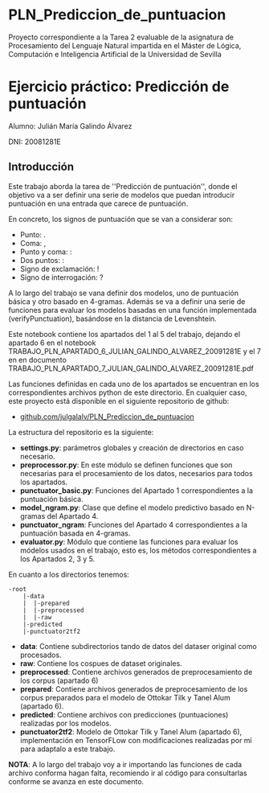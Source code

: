 # PLN_Prediccion_de_puntuacion

Proyecto correspondiente a la Tarea 2 evaluable de la asignatura de Procesamiento del Lenguaje Natural impartida en el Máster de Lógica, Computación e Inteligencia Artificial de la Universidad de Sevilla

# Ejercicio práctico: Predicción de puntuación

Alumno: Julián María Galindo Álvarez

DNI: 20081281E

## Introducción

Este trabajo aborda la tarea de ''Predicción de puntuación'', donde el objetivo va a ser definir una serie de modelos que puedan introducir puntuación en una entrada que carece de puntuación.

En concreto, los signos de puntuación que se van a considerar son:
 * Punto: .
 * Coma: ,
 * Punto y coma: :
 * Dos puntos: :
 * Signo de exclamación: !
 * Signo de interrogación: ?

A lo largo del trabajo se vana  definir dos modelos, uno de puntuación básica y otro basado en 4-gramas. Además se va a definir una serie de funciones para evaluar los modelos basadas en una función implementada (verifyPunctuation), basándose en la distancia de Levenshtein.

Este notebook contiene los apartados del 1 al 5 del trabajo, dejando el apartado 6 en el notebook TRABAJO_PLN_APARTADO_6_JULIAN_GALINDO_ALVAREZ_20091281E y el 7 en en documento TRABAJO_PLN_APARTADO_7_JULIAN_GALINDO_ALVAREZ_20091281E.pdf

Las funciones definidas en cada uno de los apartados se encuentran en los correspondientes archivos python de este directorio. En cualquier caso, este proyecto está disponible en el siguiente repositorio de github:

 * [github.com/julgalalv/PLN_Prediccion_de_puntuacion](https://github.com/julgalalv/PLN_Prediccion_de_puntuacion)
 
La estructura del repositorio es la siguiente:
 * **settings.py**: parámetros globales y creación de directorios en caso necesario. 
 * **preprocessor.py**: En este módulo se definen funciones que son necesarias para el procesamiento de los datos, necesarios para todos los apartados.
 * **punctuator_basic.py**: Funciones del Apartado 1 correspondientes a la puntuación básica.
 * **model_ngram.py**: Clase que define el modelo predictivo basado en N-gramas del Apartado 4.
 * **punctuator_ngram**: Funciones del Apartado 4 correspondientes a la puntuación basada en 4-gramas.
 * **evaluator.py**: Módulo que contiene las funciones para evaluar los módelos usados en el trabajo, esto es, los métodos correspondientes a los Apartados 2, 3 y 5.

En cuanto a los directorios tenemos:

    -root
        |-data  
        |  |-prepared
        |  |-preprocessed
        |  |-raw
        |-predicted
        |-punctuator2tf2

 * **data**: Contiene subdirectorios tando de datos del dataser original como procesados.
 * **raw**: Contiene los cospues de dataset originales.
 * **preprocessed**: Contiene archivos generados de preprocesamiento de los corpus (apartado 6)
 * **prepared**: Contiene archivos generados de preprocesamiento de los corpus preparados para el modelo de Ottokar Tilk y Tanel Alum (apartado 6).
 * **predicted**: Contiene archivos con predicciones (puntuaciones) realizadas por los modelos.
 * **punctuator2tf2**: Modelo de Ottokar Tilk y Tanel Alum (apartado 6), implementación en TensorFLow con modificaciones
 realizadas por mí para adaptalo a este trabajo.
 
**NOTA**: A lo largo del trabajo voy a ir importando las funciones de cada archivo conforma hagan falta, recomiendo ir al código para consultarlas conforme se avanza en este documento.
